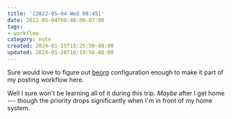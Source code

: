 ```yaml
---
title: '[2022-05-04 Wed 08:45]'
date: 2022-05-04T08:48:00-07:00
tags:
- workflow
category: note
created: 2024-01-15T15:25:50-08:00
updated: 2024-01-26T10:19:56-08:00
---
```


Sure would love to figure out [beorg](https://beorg.app) configuration enough to make it part of my posting workflow here.

Well I sure won't be learning all of it during this trip. *Maybe* after I get home --- though the priority drops significantly when I'm in front of my home system.
